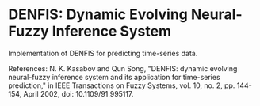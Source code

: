 # DENFIS: Dynamic Evolving Neural-Fuzzy Inference System
Implementation of DENFIS for predicting time-series data.

References: N. K. Kasabov and Qun Song, "DENFIS: dynamic evolving neural-fuzzy inference system and its application for time-series prediction," in IEEE Transactions on Fuzzy Systems, vol. 10, no. 2, pp. 144-154, April 2002, doi: 10.1109/91.995117.